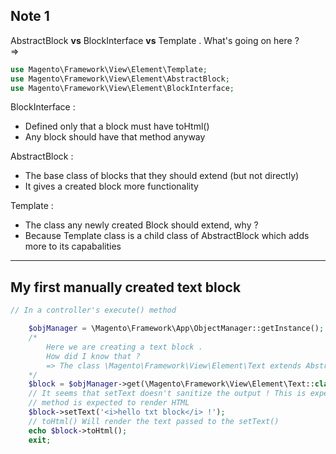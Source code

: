 ## Note 1
AbstractBlock **vs** BlockInterface **vs** Template . What's going on here ?  
=> 
```php
use Magento\Framework\View\Element\Template;
use Magento\Framework\View\Element\AbstractBlock;
use Magento\Framework\View\Element\BlockInterface;
```
BlockInterface : 
- Defined only that a block must have toHtml()
- Any block should have that method anyway

AbstractBlock : 
- The base class of blocks that they should extend (but not directly)
- It gives a created block more functionality

Template : 
- The class any newly created Block should extend, why ?
- Because Template class is a child class of AbstractBlock which adds more to its capabalities
___

## My first manually created text block 
```php
// In a controller's execute() method

    $objManager = \Magento\Framework\App\ObjectManager::getInstance();
    /*
        Here we are creating a text block .
        How did I know that ?
        => The class \Magento\Framework\View\Element\Text extends AbstractBlock class
    */
    $block = $objManager->get(\Magento\Framework\View\Element\Text::class);
    // It seems that setText doesn't sanitize the output ! This is expected since this
    // method is expected to render HTML
    $block->setText('<i>hello txt block</i> !');
    // toHtml() Will render the text passed to the setText()
    echo $block->toHtml();
    exit;

```

